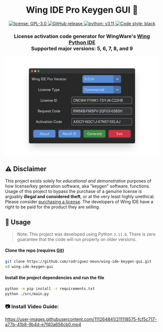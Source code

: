 <!-- Hello there -->

<h1 align="center">
  Wing IDE Pro Keygen GUI 🔑
</h1>

<p align="center">
  <a href="https://github.com/rodriguez-moon/wing-ide-keygen-gui/blob/main/LICENSE">
    <img alt="license: GPL-3.0" src="https://img.shields.io/github/license/rodriguez-moon/wing-ide-keygen-gui.svg?color=734ad4&logo=github">
  </a>
  <a href="https://github.com/rodriguez-moon/wing-ide-keygen-gui/releases">
    <img alt="GitHub release" src="https://img.shields.io/github/release/rodriguez-moon/wing-ide-keygen-gui.svg?color=38a851&logo=github">
  <a href="https://python.org">
    <img alt="python: v3.11" src="https://img.shields.io/badge/python-v3.11-4b8bbe.svg?logo=python&logoColor=ffd43b">
  </a>
  <a href="https://github.com/psf/black">
    <img alt="Code style: black" src="https://img.shields.io/badge/code%20style-black-000000.svg">
  </a>
</p>

<h3 align="center">
  License activation code generator for WingWare's
  <a href="https://wingware.com">
    Wing Python IDE
  </a>
  <br/>
  Supported major versions: 5, 6, 7, 8, and 9
</h3>

<div style="text-align: center;">
    <img title="Wing Keygen GUI" alt="Example GUI screenshot" src="./assets/gui-example.png">
</div>

## ⚠️ Disclaimer

This project exists solely for _educational and demonstrative_ purposes of how license/key generation software, aka "keygen" software, functions. Usage of this project to bypass the purchase of a genuine license is arguably **illegal and considered theft**, or at the very least highly unethical. Please consider [purchasing a license](https://wingware.com/store/purchase). The developers of Wing IDE have a right to be paid for the product they are selling.

## 🌙 Usage

> Note: This project was developed using Python `3.11.0`. There is zero guarantee that the code will run properly on older versions.

#### Clone the repo (requires [Git](https://git-scm.com/))
```bash
git clone https://github.com/rodriguez-moon/wing-ide-keygen-gui.git
cd wing-ide-keygen-gui
```
#### Install the project dependencies and run the file
```bash
python -m pip install -r requirements.txt
python ./src/main.py
```

### 📷 Install Video Guide:
https://user-images.githubusercontent.com/111264841/211118575-fcf5c717-a77b-41b8-9b4d-e7f40a656cb0.mp4
